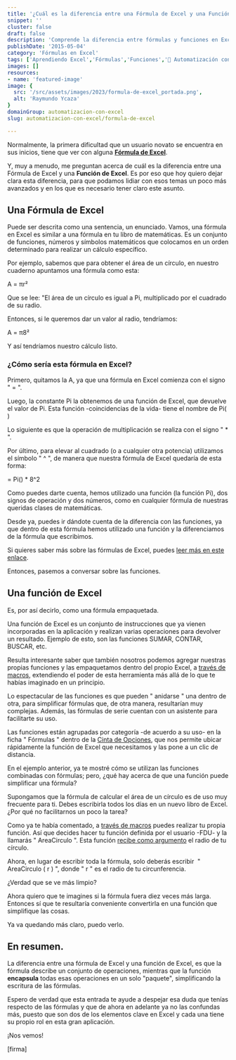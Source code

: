 ```yaml
---
title: '¿Cuál es la diferencia entre una Fórmula de Excel y una Función de Excel?'
snippet: ''
cluster: false
draft: false 
description: 'Comprende la diferencia entre fórmulas y funciones en Excel. Despeja tus dudas y mejora tus habilidades en hojas de cálculo.'
publishDate: '2015-05-04'
category: 'Fórmulas en Excel'
tags: ['Aprendiendo Excel','Fórmulas','Funciones','🤖 Automatización con Excel']
images: []
resources: 
- name: 'featured-image'
image: {
  src: '/src/assets/images/2023/formula-de-excel_portada.png',
  alt: 'Raymundo Ycaza'
}
domainGroup: automatizacion-con-excel
slug: automatizacion-con-excel/formula-de-excel

---
```


Normalmente, la primera dificultad que un usuario novato se encuentra en sus inicios, tiene que ver con alguna **[Fórmula de Excel](http://raymundoycaza.com/que-es-una-formula-en-excel/)**.

Y, muy a menudo, me preguntan acerca de cuál es la diferencia entre una Fórmula de Excel y una **Función de Excel**. Es por eso que hoy quiero dejar clara esta diferencia, para que podamos lidiar con esos temas un poco más avanzados y en los que es necesario tener claro este asunto.

## Una Fórmula de Excel

Puede ser descrita como una sentencia, un enunciado. Vamos, una fórmula en Excel es similar a una fórmula en tu libro de matemáticas. Es un conjunto de funciones, números y símbolos matemáticos que colocamos en un orden determinado para realizar un cálculo específico.

Por ejemplo, sabemos que para obtener el área de un círculo, en nuestro cuaderno apuntamos una fórmula como esta:

A = πr²

Que se lee: "El área de un círculo es igual a Pi, multiplicado por el cuadrado de su radio.

Entonces, si le queremos dar un valor al radio, tendríamos:

A = π8²

Y así tendríamos nuestro cálculo listo.

### ¿Cómo sería esta fórmula en Excel?

Primero, quitamos la A, ya que una fórmula en Excel comienza con el signo " = ".

Luego, la constante Pi la obtenemos de una función de Excel, que devuelve el valor de Pi. Esta función -coincidencias de la vida- tiene el nombre de Pi( )

Lo siguiente es que la operación de multiplicación se realiza con el signo " \* ".

Por último, para elevar al cuadrado (o a cualquier otra potencia) utilizamos el símbolo " ^ ", de manera que nuestra fórmula de Excel quedaría de esta forma:

\= Pi() \* 8^2

Como puedes darte cuenta, hemos utilizado una función (la función Pi), dos signos de operación y dos números, como en cualquier fórmula de nuestras queridas clases de matemáticas.

Desde ya, puedes ir dándote cuenta de la diferencia con las funciones, ya que dentro de esta fórmula hemos utilizado una función y la diferenciamos de la fórmula que escribimos.

Si quieres saber más sobre las fórmulas de Excel, puedes [leer más en este enlace](http://raymundoycaza.com/que-es-una-formula-en-excel/).

Entonces, pasemos a conversar sobre las funciones.

## Una función de Excel

Es, por así decirlo, como una fórmula empaquetada.

Una función de Excel es un conjunto de instrucciones que ya vienen incorporadas en la aplicación y realizan varias operaciones para devolver un resultado. Ejemplo de esto, son las funciones SUMAR, CONTAR, BUSCAR, etc.

Resulta interesante saber que también nosotros podemos agregar nuestras propias funciones y las empaquetamos dentro del propio Excel, a [través de macros](http://raymundoycaza.com/escribe-tu-primera-macro-en-excel/), extendiendo el poder de esta herramienta más allá de lo que te habías imaginado en un principio.

Lo espectacular de las funciones es que pueden " anidarse " una dentro de otra, para simplificar fórmulas que, de otra manera, resultarían muy complejas. Además, las fórmulas de serie cuentan con un asistente para facilitarte su uso.

Las funciones están agrupadas por categoría -de acuerdo a su uso- en la ficha " Fórmulas " dentro de la [Cinta de Opciones](http://raymundoycaza.com/la-cinta-de-opciones-de-excel-2010/), que nos permite ubicar rápidamente la función de Excel que necesitamos y las pone a un clic de distancia.

En el ejemplo anterior, ya te mostré cómo se utilizan las funciones combinadas con fórmulas; pero, ¿qué hay acerca de que una función puede simplificar una fórmula?

Supongamos que la fórmula de calcular el área de un círculo es de uso muy frecuente para ti. Debes escribirla todos los días en un nuevo libro de Excel. ¿Por qué no facilitarnos un poco la tarea?

Como ya te había comentado, a [través de macros](http://raymundoycaza.com/escribe-tu-primera-macro-en-excel/) puedes realizar tu propia función. Así que decides hacer tu función definida por el usuario -FDU- y la llamarás " AreaCirculo ". Esta función [recibe como argumento](http://raymundoycaza.com/que-son-los-argumentos-en-excel/) el radio de tu círculo.

Ahora, en lugar de escribir toda la fórmula, solo deberás escribir  " AreaCirculo ( r ) ", donde " r " es el radio de tu circunferencia.

¿Verdad que se ve más limpio?

Ahora quiero que te imagines si la fórmula fuera diez veces más larga. Entonces sí que te resultaría conveniente convertirla en una función que simplifique las cosas.

Ya va quedando más claro, puedo verlo.

## En resumen.

La diferencia entre una fórmula de Excel y una función de Excel, es que la fórmula describe un conjunto de operaciones, mientras que la función **encapsula** todas esas operaciones en un solo "paquete", simplificando la escritura de las fórmulas.

Espero de verdad que esta entrada te ayude a despejar esa duda que tenías respecto de las fórmulas y que de ahora en adelante ya no las confundas más, puesto que son dos de los elementos clave en Excel y cada una tiene su propio rol en esta gran aplicación.

¡Nos vemos!

\[firma\]

